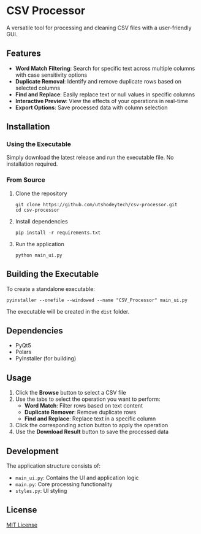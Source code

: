 # CSV Processor

A versatile tool for processing and cleaning CSV files with a user-friendly GUI.

## Features

- **Word Match Filtering**: Search for specific text across multiple columns with case sensitivity options
- **Duplicate Removal**: Identify and remove duplicate rows based on selected columns
- **Find and Replace**: Easily replace text or null values in specific columns
- **Interactive Preview**: View the effects of your operations in real-time
- **Export Options**: Save processed data with column selection

## Installation

### Using the Executable

Simply download the latest release and run the executable file. No installation required.

### From Source

1. Clone the repository
   ```
   git clone https://github.com/utshodeytech/csv-processor.git
   cd csv-processor
   ```

2. Install dependencies
   ```
   pip install -r requirements.txt
   ```

3. Run the application
   ```
   python main_ui.py
   ```

## Building the Executable

To create a standalone executable:

```
pyinstaller --onefile --windowed --name "CSV_Processor" main_ui.py
```

The executable will be created in the `dist` folder.

## Dependencies

- PyQt5
- Polars
- PyInstaller (for building)

## Usage

1. Click the **Browse** button to select a CSV file
2. Use the tabs to select the operation you want to perform:
   - **Word Match**: Filter rows based on text content
   - **Duplicate Remover**: Remove duplicate rows
   - **Find and Replace**: Replace text in a specific column
3. Click the corresponding action button to apply the operation
4. Use the **Download Result** button to save the processed data

## Development

The application structure consists of:
- `main_ui.py`: Contains the UI and application logic
- `main.py`: Core processing functionality
- `styles.py`: UI styling

## License

[MIT License](LICENSE)